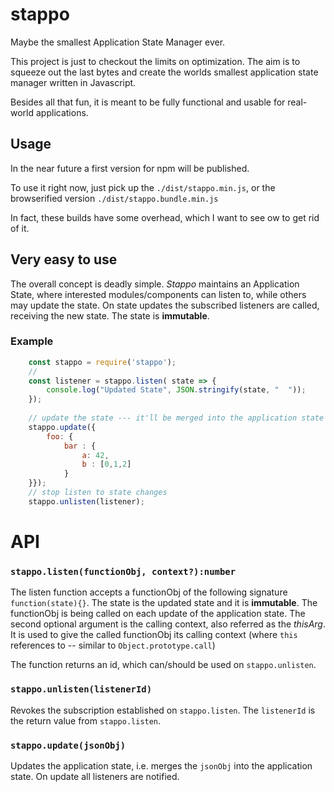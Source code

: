 # stappo

Maybe the smallest Application State Manager ever.

This project is just to checkout the limits on optimization. The aim is to squeeze out the last bytes and create the worlds smallest
 application state manager written in Javascript.

Besides all that fun, it is meant to be fully functional and usable for real-world applications. 

## Usage

In the near future a first version for npm will be published.

To use it right now, just pick up the `./dist/stappo.min.js`, or the browserified version `./dist/stappo.bundle.min.js`

In fact, these builds have some overhead, which I want to see ow to get rid of it. 


## Very easy to use

The overall concept is deadly simple. _Stappo_ maintains an Application State, where interested modules/components 
 can listen to, while others may update the state. 
 On state updates the subscribed listeners are called, receiving the new state. The state is __immutable__.
 
### Example

```javascript
	const stappo = require('stappo');
	// 
	const listener = stappo.listen( state => {
	    console.log("Updated State", JSON.stringify(state, "  "));
	});
	 
	// update the state --- it'll be merged into the application state
	stappo.update({ 
	    foo: { 
	        bar : { 
	            a: 42, 
	            b : [0,1,2]
	        }
	}});
	// stop listen to state changes
	stappo.unlisten(listener);
```

# API

### `stappo.listen(functionObj, context?):number`
 
The listen function accepts a functionObj of the following signature `function(state){}`. The state is the updated state and it is __immutable__.
The functionObj is being called on each update of the application state. The second optional argument is the calling context, also referred as the _thisArg_.
It is used to give the called functionObj its calling context (where `this` references to -- similar to `Object.prototype.call`)

The function returns an id, which can/should be used on `stappo.unlisten`.


### `stappo.unlisten(listenerId)`
 
Revokes the subscription established on `stappo.listen`. The `listenerId` is the return value from `stappo.listen`.

### `stappo.update(jsonObj)`
 
Updates the application state, i.e. merges the `jsonObj` into the application state. On update all listeners are notified.


